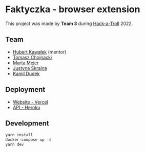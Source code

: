 # Faktyczka - browser extension
This project was made by **Team 3** during [Hack-a-Troll](https://hackatroll.super.site/) 2022.

## Team
- [Hubert Kawałek](https://github.com/htk4) (mentor)
- [Tomasz Chojnacki](https://github.com/tchojnacki)
- [Marta Mejer](https://github.com/mmejer)
- [Justyna Skrajna](https://github.com/jskrajna)
- [Kamil Dudek](https://github.com/KamilDudek)

## Deployment
- [Website - Vercel](https://faktyczka.vercel.app/)
- [API - Heroku](https://faktyczka.herokuapp.com/)

## Development
```bash
yarn install
docker-compose up -d
yarn dev
```
